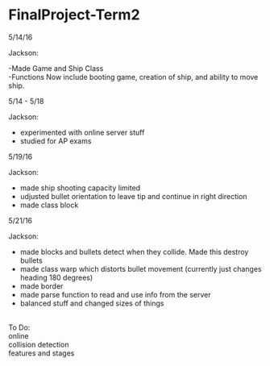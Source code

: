 # FinalProject-Term2

5/14/16 <br>

Jackson:<br>

-Made Game and Ship Class<br>
-Functions Now include booting game, creation of ship, and ability to move ship.<br>


5/14 - 5/18 <br>

Jackson:<br>
- experimented with online server stuff<br>
- studied for AP exams<br>

5/19/16 <br>

Jackson: <br>

- made ship shooting capacity limited <br>
- udjusted bullet orientation to leave tip and continue in right direction <br>
- made class block<br>



5/21/16 <br>

Jackson: <br>

- made blocks and bullets detect when they collide. Made this destroy bullets<br>
- made class warp which distorts bullet movement (currently just changes heading 180 degrees) <br>
- made border<br>
- made parse function to read and use info from the server<br>
- balanced stuff and changed sizes of things<br>




<br>
To Do:<br>
online<br>
collision detection<br>
features and stages<br>